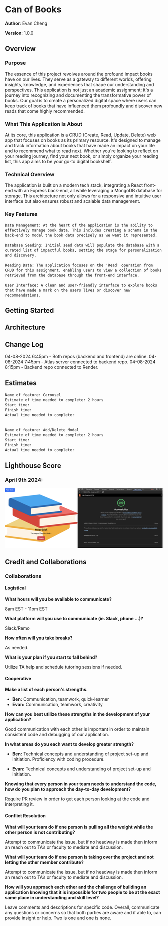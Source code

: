 # Can of Books

**Author**:
Evan Cheng  

**Version**: 1.0.0

## Overview

### Purpose

The essence of this project revolves around the profound impact books have on our lives. They serve as a gateway to different worlds, offering insights, knowledge, and experiences that shape our understanding and perspectives. This application is not just an academic assignment; it's a journey into recognizing and documenting the transformative power of books. Our goal is to create a personalized digital space where users can keep track of books that have influenced them profoundly and discover new reads that come highly recommended.

### What This Application Is About  

At its core, this application is a CRUD (Create, Read, Update, Delete) web app that focuses on books as its primary resource. It's designed to manage and track information about books that have made an impact on your life and to recommend what to read next. Whether you're looking to reflect on your reading journey, find your next book, or simply organize your reading list, this app aims to be your go-to digital bookshelf.

### Technical Overview  

The application is built on a modern tech stack, integrating a React front-end with an Express back-end, all while leveraging a MongoDB database for storage. This architecture not only allows for a responsive and intuitive user interface but also ensures robust and scalable data management.

### Key Features

    Data Management: At the heart of the application is the ability to effectively manage book data. This includes creating a schema in the back-end to model the book data precisely as we want it represented.

    Database Seeding: Initial seed data will populate the database with a curated list of impactful books, setting the stage for personalization and discovery.

    Reading Data: The application focuses on the 'Read' operation from CRUD for this assignment, enabling users to view a collection of books retrieved from the database through the front-end interface.

    User Interface: A clean and user-friendly interface to explore books that have made a mark on the users lives or discover new recommendations.

## Getting Started

## Architecture

## Change Log  

04-08-2024 6:45pm - Both repos (backend and frontend) are online.
04-08-2024 7:45pm - Atlas server connected to backend repo.
04-08-2024 8:15pm - Backend repo connected to Render.

## Estimates

    Name of feature: Carousel
    Estimate of time needed to complete: 2 hours
    Start time: 
    Finish time:  
    Actual time needed to complete:  
  

    Name of feature: Add/Delete Modal
    Estimate of time needed to complete: 2 hours
    Start time: 
    Finish time:  
    Actual time needed to complete:  

## Lighthouse Score

### April 9th 2024:
![Lighthouse](./src/LighthouseApril92024.png)

## Credit and Collaborations

### Collaborations  

#### Logistical

**What hours will you be available to communicate?**  

8am EST - 11pm EST

**What platform will you use to communicate (ie. Slack, phone …)?**  

Slack/Remo

**How often will you take breaks?**  

As needed.

**What is your plan if you start to fall behind?**  

Utilize TA help and schedule tutoring sessions if needed.

#### Cooperative

**Make a list of each person's strengths.**  

- **Ben:** Communication, teamwork, quick-learner
- **Evan:** Communication, teamwork, creativity

**How can you best utilize these strengths in the development of your application?**  

Good communication with each other is important in order to maintain consistent code and debugging of our application.

**In what areas do you each want to develop greater strength?**  

- **Ben:** Technical concepts and understanding of project set-up and initiation. Proficiency with coding procedure.

- **Evan:** Technical concepts and understanding of project set-up and initiation.

**Knowing that every person in your team needs to understand the code, how do you plan to approach the day-to-day development?**  

Require PR review in order to get each person looking at the code and interpreting it.

#### Conflict Resolution

**What will your team do if one person is pulling all the weight while the other person is not contributing?**  

Attempt to communicate the issue, but if no headway is made then inform an reach out to TA’s or faculty to mediate and discussion.

**What will your team do if one person is taking over the project and not letting the other member contribute?**  

Attempt to communicate the issue, but if no headway is made then inform an reach out to TA’s or faculty to mediate and discussion.

**How will you approach each other and the challenge of building an application knowing that it is impossible for two people to be at the exact same place in understanding and skill level?**  

Leave comments and descriptions for specific code. Overall, communicate any questions or concerns so that both parties are aware and if able to, can provide insight or help. Two is one and one is none.
